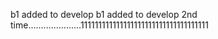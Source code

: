 b1 added to develop
b1 added to develop 2nd time.....................111111111111111111111111111111111111
